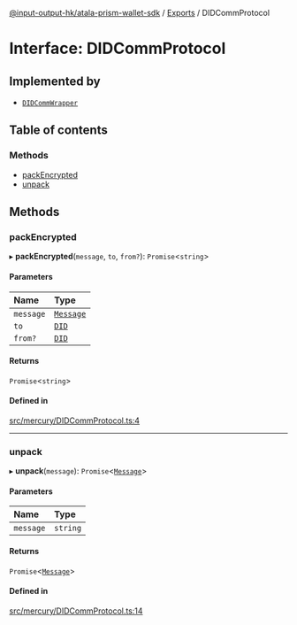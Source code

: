 [@input-output-hk/atala-prism-wallet-sdk](../README.md) / [Exports](../modules.md) / DIDCommProtocol

# Interface: DIDCommProtocol

## Implemented by

- [`DIDCommWrapper`](../classes/DIDCommWrapper.md)

## Table of contents

### Methods

- [packEncrypted](DIDCommProtocol.md#packencrypted)
- [unpack](DIDCommProtocol.md#unpack)

## Methods

### packEncrypted

▸ **packEncrypted**(`message`, `to`, `from?`): `Promise`\<`string`\>

#### Parameters

| Name | Type |
| :------ | :------ |
| `message` | [`Message`](../classes/Domain.Message.md) |
| `to` | [`DID`](../classes/Domain.DID.md) |
| `from?` | [`DID`](../classes/Domain.DID.md) |

#### Returns

`Promise`\<`string`\>

#### Defined in

[src/mercury/DIDCommProtocol.ts:4](https://github.com/input-output-hk/atala-prism-wallet-sdk-ts/blob/3f28060/src/mercury/DIDCommProtocol.ts#L4)

___

### unpack

▸ **unpack**(`message`): `Promise`\<[`Message`](../classes/Domain.Message.md)\>

#### Parameters

| Name | Type |
| :------ | :------ |
| `message` | `string` |

#### Returns

`Promise`\<[`Message`](../classes/Domain.Message.md)\>

#### Defined in

[src/mercury/DIDCommProtocol.ts:14](https://github.com/input-output-hk/atala-prism-wallet-sdk-ts/blob/3f28060/src/mercury/DIDCommProtocol.ts#L14)
